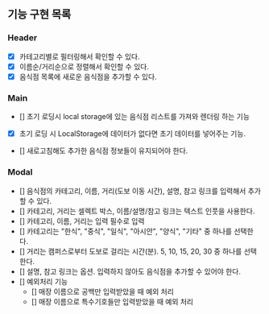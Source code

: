 ## 기능 구현 목록

### Header

- [x] 카테고리별로 필터링해서 확인할 수 있다.
- [x] 이름순/거리순으로 정렬해서 확인할 수 있다.
- [x] 음식점 목록에 새로운 음식점을 추가할 수 있다.

### Main

- [] 초기 로딩시 local storage에 있는 음식점 리스트를 가져와 렌더링 하는 기능
- [x] 초기 로딩 시 LocalStorage에 데이터가 없다면 초기 데이터를 넣어주는 기능.
- [] 새로고침해도 추가한 음식점 정보들이 유지되어야 한다.

### Modal

- [] 음식점의 카테고리, 이름, 거리(도보 이동 시간), 설명, 참고 링크를 입력해서 추가할 수 있다.
- [] 카테고리, 거리는 셀렉트 박스, 이름/설명/참고 링크는 텍스트 인풋을 사용한다.
- [] 카테고리, 이름, 거리는 입력 필수로 입력
- [] 카테고리는 "한식", "중식", "일식", "아시안", "양식", "기타" 중 하나를 선택한다.
- [] 거리는 캠퍼스로부터 도보로 걸리는 시간(분). 5, 10, 15, 20, 30 중 하나를 선택한다.
- [] 설명, 참고 링크는 옵션. 입력하지 않아도 음식점을 추가할 수 있어야 한다.
- [] 예외처리 기능
  - [] 매장 이름으로 공백만 입력받았을 때 예외 처리
  - [] 매장 이름으로 특수기호들만 입력받았을 때 예외 처리
